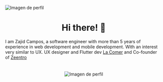 ![Imagen de perfil](https://github.com/ZajidCampos/zajidcampos/assets/88481739/124de0ae-6fa2-461d-a642-f9000f63146d)

<h1 align="center">
   <b>Hi there! 👋</b>
</h1>

I am Zajid Campos, a software engineer with more than 5 years of experience in web development and mobile development. With an interest very similar to UX.
UX designer and Flutter dev [La Comer](https://www.lacomer.com.mx/) and Co-founder of [Zeentro](https://www.zeentro.com/)
<br></br>
<p align="center" style="margin-top: 20px;">
   <img src="https://github.com/ZajidCampos/zajidcampos/assets/88481739/8d3331f0-7fc3-4b00-9711-75072e5652d0" alt="Imagen de perfil">
</p>

<!--
**ZajidCampos/zajidcampos** is a ✨ _special_ ✨ repository because its `README.md` (this file) appears on your GitHub profile.

Here are some ideas to get you started:

- 🔭 I’m currently working on ...
- 🌱 I’m currently learning ...
- 👯 I’m looking to collaborate on ...
- 🤔 I’m looking for help with ...
- 💬 Ask me about ...
- 📫 How to reach me: ...
- 😄 Pronouns: ...
- ⚡ Fun fact: ...
-->
